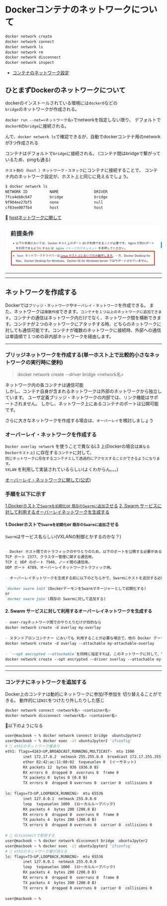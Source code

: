 # Dockerコンテナのネットワークについて

```sh
docker network create
docker network connect
docker network ls
docker network rm
docker network disconnect
docker network inspect
```

- [コンテナのネットワーク設定](#containerNet)

## ひとまずDockerのネットワークについて

dockerのインストールされている環境には`docker0`などの  
`bridge`のネットワークが作成される。

`docker run --net=<ネットワーク名>`でnetworkを指定しない限り、
デフォルトで`docker0`の`bridge`に接続される。

んで、`docker network ls`で確認できるが、自動でdockerコンテナ用のnetworkが3つ作成される

コンテナはデフォルトで`bridge`に接続される。
(コンテナ間はbridgeで繋がっているため、pingも通る)

`ホスト側の（host ）ネットワーク・スタック`にコンテナに接続することで、
コンテナ内のネットワーク設定が、ホスト上と同じに見えるでしょう。

```sh
$ docker network ls
NETWORK ID          NAME                DRIVER
7fca4eb8c647        bridge              bridge
9f904ee27bf5        none                null
cf03ee007fb4        host                host
```

🚨 [hostネットワークに関して](https://matsuand.github.io/docs.docker.jp.onthefly/network/network-tutorial-host/)

![hostネットワークはLinuxホストでしか動作しません😞](png/hostNetwork.png)

---
---

## ネットワークを作成する

Dockerでは`ブリッジ・ネットワーク`や`オーバレイ・ネットワーク`を作成できる。
また、ネットワークは`複数作成`できます。`コンテナを１つ以上のネットワークに追加できます`。コンテナの通信はネットワーク内だけでなく、ネットワーク間を横断できます。コンテナが２つのネットワークにアタッチする時、どちらのネットワークに対しても通信可能です。コンテナが複数のネットワークに接続時、外部への通信は単語順で１つめの非内部ネットワークを経由します。

---

### ブリッジネットワークを作成する(単一ホスト上で比較的小さなネットワークの実行時に便利)

> docker network create --driver bridge <network名>

ネットワーク内の各コンテナは通信可能  
しかし、コンテナ自身が含まれるネットワークは外部のネットワークから独立しています。
ユーザ定義ブリッジ・ネットワークの内部では、リンク機能はサポートされません。
しかし、ネットワーク上にあるコンテナのポートは公開可能です。

さらに大きなネットワークを作成する場合は、`オーバーレイ`を検討しましょう

### オーバーレイ・ネットワークを作成する

`Docker overlay network` を使うことで異なるL3 上(Dockerの場合は`異なるDockerホスト上`) に存在する`コンテナ`に対して、  
`同じネットワークに存在するコンテナとして透過的にアクセスすることができるようになります。`  
`VXLAN` を利用して実装されているらしい(よくわからん。。。)

[オーバーレイ・ネットワークに関して(公式)](https://matsuand.github.io/docs.docker.jp.onthefly/network/overlay/)

### 手順を以下に示す

[1.Dockerホストで`Swarmを初期化`or `既存のSwarmに追加`させる](#how1)
[2. Swarm サービスに対して利用するオーバーレイネットワークを生成する](#how#2)

#### <a name=how1>1.Dockerホストで`Swarmを初期化`or `既存のSwarmに追加`させる</a>

`Swarm`はサービス名らしい(VXLANの制御とかするのかな？)

```markdown

- Docker ホスト間でのトラフィックのやりとりのため、以下のポートを公開する必要がある。
TCP ポート 2377、クラスター管理に関する通信用。
TCP と UDP のポート 7946、ノード間の通信用。
UDP ポート 4789、オーバーレイネットワークトラフィック用。

- オーバーレイネットワークを生成する前に以下のどちらかで、Swarmにホストを追加する必要がある。

`docker swarm init`(DockerデーモンをSwarmマネージャーとして初期化する)
or
`docker swarm join`(既存の Swarmに対して追加する)
```

#### <a name=how2>2. Swarm サービスに対して利用するオーバーレイネットワークを生成する</a>

```markdown
- over-rayネットワーク間でのやりとりだけが目的なら
docker network create -d overlay my-overlay

- スタンドアロンコンテナー においても 利用することが必要な場合で、他の Docker デーモン上で動作する他のスタンドアロンコンテナーとも通信を行う必要がある場合は、--attachableフラグを加えます。
docker network create -d overlay --attachable my-attachable-overlay

- `--opt encrypted --attachable`を同時に指定すれば、このネットワークに対して、管理外にあったコンテナーをアタッチさせることができます。
docker network create --opt encrypted --driver overlay --attachable my-attachable-multi-host-network


```

---
---

### <a name=containerNet> コンテナにネットワークを追加する</a>

Docker上のコンテナは動的にネットワークに参加/不参加を
切り替えることができる。
動作的には`NIC`をつけたり外したりした感じ

```sh
docker network connect <network名> <container名>
docker network disconnect <network名> <container名>
```

🌟以下のようになる

```sh
user@macbook ~ % docker network connect bridge  ubuntuJpyter2 
user@macbook ~ % docker exec -it ubuntuJpyter2 'ifconfig'    
# 🌟 eth1のネットワーク層あり
eth1: flags=4163<UP,BROADCAST,RUNNING,MULTICAST>  mtu 1500
        inet 172.17.0.2  netmask 255.255.0.0  broadcast 172.17.255.255
        ether 02:42:ac:11:00:02  txqueuelen 0  (イーサネット)
        RX packets 12  bytes 936 (936.0 B)
        RX errors 0  dropped 0  overruns 0  frame 0
        TX packets 0  bytes 0 (0.0 B)
        TX errors 0  dropped 0 overruns 0  carrier 0  collisions 0

lo: flags=73<UP,LOOPBACK,RUNNING>  mtu 65536
        inet 127.0.0.1  netmask 255.0.0.0
        loop  txqueuelen 1000  (ローカルループバック)
        RX packets 4  bytes 200 (200.0 B)
        RX errors 0  dropped 0  overruns 0  frame 0
        TX packets 4  bytes 200 (200.0 B)
        TX errors 0  dropped 0 overruns 0  carrier 0  collisions 0

# 🌟 disconnectで削除する
user@macbook ~ % docker network disconnect bridge  ubuntuJpyter2
user@macbook ~ % docker exec -it ubuntuJpyter2 'ifconfig'       
# 🌟 eth1のネットワーク層が消える
lo: flags=73<UP,LOOPBACK,RUNNING>  mtu 65536
        inet 127.0.0.1  netmask 255.0.0.0
        loop  txqueuelen 1000  (ローカルループバック)
        RX packets 4  bytes 200 (200.0 B)
        RX errors 0  dropped 0  overruns 0  frame 0
        TX packets 4  bytes 200 (200.0 B)
        TX errors 0  dropped 0 overruns 0  carrier 0  collisions 0

user@macbook ~ % 

```
